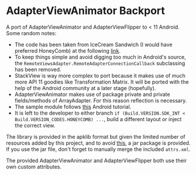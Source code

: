 AdapterViewAnimator Backport
============

A port of AdapterViewAnimator and AdapterViewFlipper to &lt; 11 Android. Some random notes: 
 - The code has been taken from IceCream Sandwich (I would have preferred HoneyComb) at the following [link](https://android.googlesource.com/platform/frameworks/base/+/android-4.0.1_r1).
 - To keep things simple and avoid digging too much in Android's source, the ```RemoteViewsAdapter.RemoteAdapterConnectionCallback``` subclassing has been removed.
 - StackView is way more complex to port because it makes use of much more API 11 goodies like Transformation Matrix. It will be ported with the help of the Android community at a later stage (hopefully).
 - AdapterViewAnimator makes use of package private and private fields/methods of ArrayAdapter. For this reason reflection is necessary.
 - The sample module follows [this](http://developer.android.com/guide/topics/appwidgets/index.html) Android tutorial.
 - It is left to the developer to either branch ```if (Build.VERSION.SDK_INT < Build.VERSION_CODES.HONEYCOMB) ...```, build a different layout or inject the correct view.
 
The library is provided in the apklib format but given the limited number of resources added by this project, and to avoid [this](https://groups.google.com/forum/#!msg/actionbarsherlock/i6fGbZn-m_M/YZTkzn5XIhQJ), a jar package is provided.
If you use the jar file, don't forget to manually merge the included ```attrs.xml```.

The provided AdapterViewAnimator and AdapterViewFlipper both use their own custom attributes.


